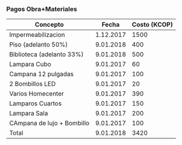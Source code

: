 ### Pagos Obra+Materiales

|Concepto | Fecha | Costo (KCOP)|
| ------- | ------| ----------- |
| Impermeabilizacion | 1.12.2017 | 1500|
| Piso (adelanto 50%) | 9.01.2018 | 400|
| Biblioteca (adelanto 33%) | 9.01.2018 | 500|
| Lampara Cubo | 9.01.2017 | 60|
| Campana 12 pulgadas | 9.01.2017 | 100|
| 2 Bombillos LED | 9.01.2017 | 20|
| Varios Homecenter | 9.01.2017 | 390|
| Lamparos Cuartos | 9.01.2017 | 150|
| Lampara Sala | 9.01.2017 | 200 |
| CAmpana de lujo + Bombillo | 9.01.2017 | 100 |
| Total | 9.01.2018 | 3420|
